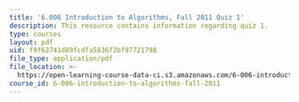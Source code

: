 ```yaml
---
title: '6.006 Introduction to Algorithms, Fall 2011 Quiz 1'
description: This resource contains information regarding quiz 1.
type: courses
layout: pdf
uid: f9f62741d89fcdfa5836f2bf97721798
file_type: application/pdf
file_location: >-
  https://open-learning-course-data-ci.s3.amazonaws.com/6-006-introduction-to-algorithms-fall-2011/f9f62741d89fcdfa5836f2bf97721798_MIT6_006F11_quiz1.pdf
course_id: 6-006-introduction-to-algorithms-fall-2011
---
```

